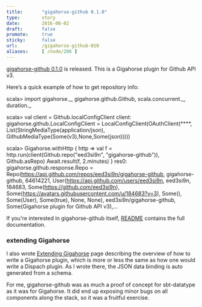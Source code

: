 ```yaml
---
title:       "gigahorse-github 0.1.0"
type:        story
date:        2016-08-02
draft:       false
promote:     true
sticky:      false
url:         /gigahorse-github-010
aliases:     [ /node/206 ]
---
```


  [1]: https://github.com/eed3si9n/gigahorse-github
  [plugin]: http://eed3si9n.com/gigahorse/plugin.html
  [dispatchplugin]: http://eed3si9n.com/howto-write-a-dispatch-plugin

[gigahorse-github 0.1.0][1] is released. This is a Gigahorse plugin for Github API v3.

<!--more-->

Here’s a quick example of how to get repository info:

<scala>
scala> import gigahorse._, gigahorse.github.Github, scala.concurrent._, duration._

scala> val client = Github.localConfigClient
client: gigahorse.github.LocalConfigClient = LocalConfigClient(OAuthClient(****, List(StringMediaType(application/json), GithubMediaType(Some(v3),None,Some(json)))))

scala> Gigahorse.withHttp { http =>
         val f = http.run(client(Github.repo("eed3si9n", "gigahorse-github")), Github.asRepo)
         Await.result(f, 2.minutes)
       }
res0: gigahorse.github.response.Repo = Repo(https://api.github.com/repos/eed3si9n/gigahorse-github, gigahorse-github, 64614221, User(https://api.github.com/users/eed3si9n, eed3si9n, 184683, Some(https://github.com/eed3si9n), Some(https://avatars.githubusercontent.com/u/184683?v=3), Some(), Some(User), Some(true), None, None), eed3si9n/gigahorse-github, Some(Gigahorse plugin for Github API v3),...
</scala>

If you're interested in gigahorse-github itself, [README][1] contains the full documentation.

### extending Gigahorse

I also wrote [Extending Gigahorse][plugin] page describing the overview of how to write a Gigahorse plugin, which is more or less the same as how one would write a Dispach plugin. As I wrote there, the JSON data binding is auto generated from a schema.

For me, gigahorse-github was as much a proof of concept for sbt-datatype as it was for Gigahorse. It did end up exposing minor bugs on all components along the stack, so it was a fruitful exercise.
